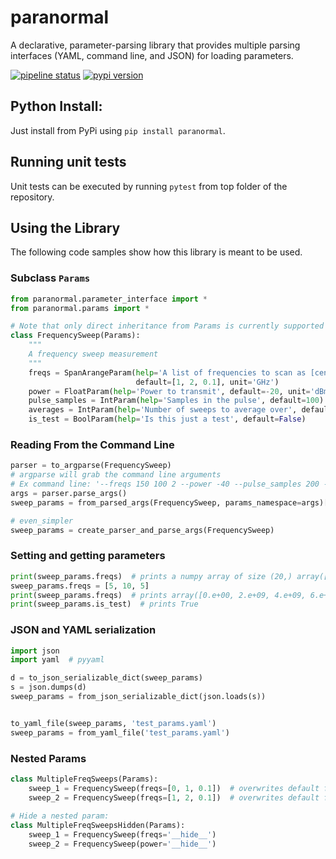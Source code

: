# paranormal

A declarative, parameter-parsing library that provides multiple parsing interfaces (YAML, command line, and JSON) for loading parameters.

[![pipeline status](https://gitlab.com/rigetti/forest/paranormal/badges/master/pipeline.svg)](https://gitlab.com/rigetti/forest/paranormal/commits/master)
[![pypi version](https://img.shields.io/pypi/v/paranormal.svg)](https://pypi.org/project/paranormal/)

## Python Install:

Just install from PyPi using `pip install paranormal`.

## Running unit tests

Unit tests can be executed by running `pytest` from top folder of the repository.

## Using the Library

The following code samples show how this library is meant to be used.

### Subclass `Params`

```python
from paranormal.parameter_interface import *
from paranormal.params import *

# Note that only direct inheritance from Params is currently supported
class FrequencySweep(Params):
    """
    A frequency sweep measurement
    """
    freqs = SpanArangeParam(help='A list of frequencies to scan as [center, width, step]',
                            default=[1, 2, 0.1], unit='GHz')
    power = FloatParam(help='Power to transmit', default=-20, unit='dBm')
    pulse_samples = IntParam(help='Samples in the pulse', default=100)
    averages = IntParam(help='Number of sweeps to average over', default=10)
    is_test = BoolParam(help='Is this just a test', default=False)

```


### Reading From the Command Line

```python
parser = to_argparse(FrequencySweep)
# argparse will grab the command line arguments
# Ex command line: '--freqs 150 100 2 --power -40 --pulse_samples 200 --is_test'
args = parser.parse_args()
sweep_params = from_parsed_args(FrequencySweep, params_namespace=args)[0]

# even_simpler
sweep_params = create_parser_and_parse_args(FrequencySweep)
```

### Setting and getting parameters
```python
print(sweep_params.freqs)  # prints a numpy array of size (20,) array([0.0e+00, 1.0e+08, 2.0e+08, …
sweep_params.freqs = [5, 10, 5]
print(sweep_params.freqs)  # prints array([0.e+00, 2.e+09, 4.e+09, 6.e+09, 8.e+09])
print(sweep_params.is_test)  # prints True
```

### JSON and YAML serialization

```python
import json
import yaml  # pyyaml

d = to_json_serializable_dict(sweep_params)
s = json.dumps(d)
sweep_params = from_json_serializable_dict(json.loads(s))


to_yaml_file(sweep_params, 'test_params.yaml')
sweep_params = from_yaml_file('test_params.yaml')
```

### Nested Params
```python
class MultipleFreqSweeps(Params):
    sweep_1 = FrequencySweep(freqs=[0, 1, 0.1])  # overwrites default freqs value
    sweep_2 = FrequencySweep(freqs=[1, 2, 0.1])  # overwrites default freqs value
    
# Hide a nested param:
class MultipleFreqSweepsHidden(Params):
    sweep_1 = FrequencySweep(freqs='__hide__')
    sweep_2 = FrequencySweep(power='__hide__')
```
